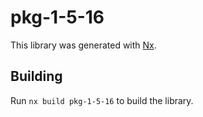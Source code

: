 # pkg-1-5-16

This library was generated with [Nx](https://nx.dev).

## Building

Run `nx build pkg-1-5-16` to build the library.
